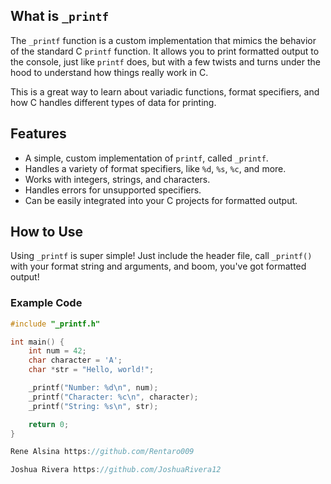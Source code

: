 ## What is `_printf`

The `_printf` function is a custom implementation that mimics the behavior of the standard C `printf` function. It allows you to print formatted output to the console, just like `printf` does, but with a few twists and turns under the hood to understand how things really work in C.

This is a great way to learn about variadic functions, format specifiers, and how C handles different types of data for printing.

## Features

- A simple, custom implementation of `printf`, called `_printf`.
- Handles a variety of format specifiers, like `%d`, `%s`, `%c`, and more.
- Works with integers, strings, and characters.
- Handles errors for unsupported specifiers.
- Can be easily integrated into your C projects for formatted output.

## How to Use

Using `_printf` is super simple! Just include the header file, call `_printf()` with your format string and arguments, and boom, you've got formatted output!

### Example Code

```c
#include "_printf.h"

int main() {
    int num = 42;
    char character = 'A';
    char *str = "Hello, world!";

    _printf("Number: %d\n", num);
    _printf("Character: %c\n", character);
    _printf("String: %s\n", str);

    return 0;
}

Rene Alsina https://github.com/Rentaro009

Joshua Rivera https://github.com/JoshuaRivera12
